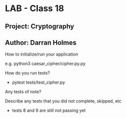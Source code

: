 # LAB - Class 18

## Project: Cryptography

## Author: Darran Holmes




How to initialize/run your application

e.g. python3 caesar_cipher/cipher.py.py

How do you run tests?

- pytest tests/test_cipher.py

Any tests of note?

Describe any tests that you did not complete, skipped, etc

- tests 8 and 9 are still not passing yet
